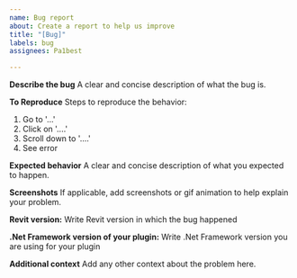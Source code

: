 ```yaml
---
name: Bug report
about: Create a report to help us improve
title: "[Bug]"
labels: bug
assignees: Pa1best

---
```


**Describe the bug**
A clear and concise description of what the bug is.

**To Reproduce**
Steps to reproduce the behavior:
1. Go to '...'
2. Click on '....'
3. Scroll down to '....'
4. See error

**Expected behavior**
A clear and concise description of what you expected to happen.

**Screenshots**
If applicable, add screenshots or gif animation to help explain your problem.

**Revit version:**
Write Revit version in which the bug happened

**.Net Framework version of your plugin:**
Write .Net Framework version you are using for your plugin

**Additional context**
Add any other context about the problem here.
